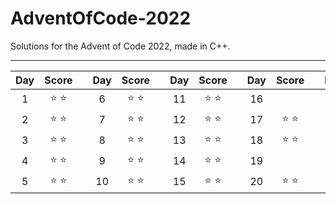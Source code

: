 # AdventOfCode-2022

Solutions for the Advent of Code 2022, made in C++.

___

<div align="center">

| **Day** | **Score** | | **Day** | **Score** | | **Day** | **Score** | | **Day** | **Score** | | **Day** | **Score** |
|:---:|:-----:|-|:---:|:-----:|-|:---:|:------:|-|:---:|:------:|-|:---:|:------:|
| 1 | :star: :star: | | 6 | :star: :star: | | 11 | :star: :star: | | 16 | | | 21 | :star: :star: |
| 2 | :star: :star: | | 7 | :star: :star: | | 12 | :star: :star: | | 17 | :star: :star: | | 22 | :star: :star: |
| 3 | :star: :star: | | 8 | :star: :star: | | 13 | :star: :star: | | 18 | :star: :star: | | 23 | :star: :star: |
| 4 | :star: :star: | | 9 | :star: :star: | | 14 | :star: :star: | | 19 | | | 24 | |
| 5 | :star: :star: | | 10 | :star: :star: | | 15 | :star: :star: | | 20 | :star: :star: | | 25 | |

</div>
